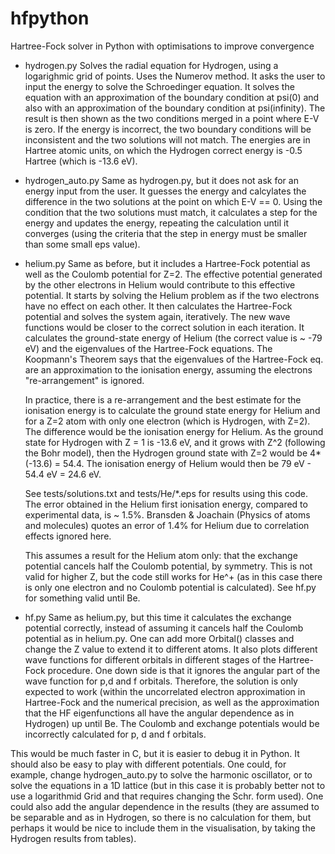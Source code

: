 # hfpython
Hartree-Fock solver in Python with optimisations to improve convergence

  * hydrogen.py
    Solves the radial equation for Hydrogen, using a logarighmic grid of points.
    Uses the Numerov method.
    It asks the user to input the energy to solve the Schroedinger equation.
    It solves the equation with an approximation of the boundary condition at psi(0) and also
    with an approximation of the boundary condition at psi(infinity). The result is then shown as
    the two conditions merged in a point where E-V is zero.
    If the energy is incorrect, the two boundary conditions will be inconsistent and the two
    solutions will not match.
    The energies are in Hartree atomic units, on which the Hydrogen correct energy is -0.5 Hartree
    (which is -13.6 eV).

  * hydrogen_auto.py
    Same as hydrogen.py, but it does not ask for an energy input from the user.
    It guesses the energy and calcylates the difference in the two solutions at the point on which E-V == 0.
    Using the condition that the two solutions must match, it calculates a step for the energy and updates the energy,
    repeating the calculation until it converges (using the criteria that the step in energy must be smaller than some small eps value).

  * helium.py
    Same as before, but it includes a Hartree-Fock potential as well as the Coulomb potential for Z=2.
    The effective potential generated by the other electrons in Helium would contribute to this effective potential.
    It starts by solving the Helium problem as if the two electrons have no effect on each other.
    It then calculates the Hartree-Fock potential and solves the system again, iteratively.
    The new wave functions would be closer to the correct solution in each iteration.
    It calculates the ground-state energy of Helium (the correct value is ~ -79 eV) and the eigenvalues
    of the Hartree-Fock equations. The Koopmann's Theorem says that the eigenvalues of the Hartree-Fock eq.
    are an approximation to the ionisation energy, assuming the electrons "re-arrangement" is ignored.

    In practice, there is a re-arrangement and the best estimate for the ionisation energy is to calculate the ground state
    energy for Helium and for a Z=2 atom with only one electron (which is Hydrogen, with Z=2). The difference would be
    the ionisation energy for Helium. As the ground state for Hydrogen
    with Z = 1 is -13.6 eV, and it grows with Z^2 (following the Bohr model), then the Hydrogen ground state with Z=2 would
    be 4*(-13.6) = 54.4. The ionisation energy of Helium would then be 79 eV - 54.4 eV = 24.6 eV.

    See tests/solutions.txt and tests/He/*.eps for results using this code. The error obtained in the Helium first ionisation
    energy, compared to experimental data, is ~ 1.5%.
    Bransden & Joachain (Physics of atoms and molecules) quotes an error of 1.4% for Helium due to correlation effects ignored here.

    This assumes a result for the Helium atom only: that the exchange potential cancels half the Coulomb potential, by symmetry.
    This is not valid for higher Z, but the code still works for He^+ (as in this case there is only one electron and no Coulomb potential
    is calculated).
    See hf.py for something valid until Be.

  * hf.py
    Same as helium.py, but this time it calculates the exchange potential correctly, instead of assuming it cancels half the Coulomb
    potential as in helium.py.
    One can add more Orbital() classes and change the Z value to extend it to different atoms.
    It also plots different wave functions for different orbitals in different stages of the Hartree-Fock procedure.
    One down side is that it ignores the angular part of the wave function for p,d and f orbitals. Therefore, the solution is only
    expected to work (within the uncorrelated electron approximation in Hartree-Fock and the numerical precision, as well as the
    approximation that the HF eigenfunctions all have the angular dependence as in Hydrogen) up until Be. The Coulomb and
    exchange potentials would be incorrectly calculated for p, d and f orbitals.

This would be much faster in C, but it is easier to debug it in Python. It should also be easy to play with different potentials.
One could, for example, change hydrogen_auto.py to solve the harmonic oscillator, or to solve the equations in a 1D lattice (but in this
case it is probably better not to use a logarithmid Grid and that requires changing the Schr. form used).
One could also add the angular dependence in the results (they are assumed to be separable and as in Hydrogen, so there
is no calculation for them, but perhaps it would be nice to include them in the visualisation, by taking the Hydrogen results from tables).

